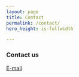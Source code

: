 ```yaml
---
layout: page
title: Contact
permalink: /contact/
hero_height: is-fullwidth

---
```


### Contact us
<a href="mailto:ttorresc@purdue.edu" class="button is-normal is-responsive is-outlined">
E-mail
</a>
